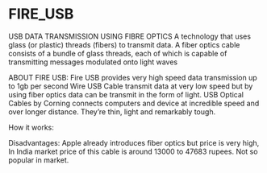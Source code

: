 # FIRE_USB
USB DATA TRANSMISSION USING FIBRE OPTICS
A technology that uses glass (or plastic) threads (fibers) to transmit data. A fiber optics cable consists of a bundle of glass threads, each of which is capable of transmitting messages modulated onto light waves

ABOUT FIRE USB:
Fire USB provides very high speed data transmission up to 1gb per second
Wire USB Cable transmit data at very low speed but by using fiber optics data can be transmit in the form of light.
USB Optical Cables by Corning connects computers and device at incredible speed and over longer distance. They’re thin, light and remarkably tough.


How it works:


Disadvantages:
Apple already introduces fiber optics but price is very high, In India market price of this cable is around 13000 to 47683 rupees.
Not so popular in market.
